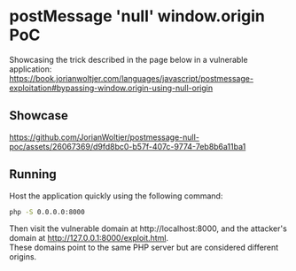 # postMessage 'null' window.origin PoC

Showcasing the trick described in the page below in a vulnerable application:
https://book.jorianwoltjer.com/languages/javascript/postmessage-exploitation#bypassing-window.origin-using-null-origin

## Showcase

https://github.com/JorianWoltjer/postmessage-null-poc/assets/26067369/d9fd8bc0-b57f-407c-9774-7eb8b6a11ba1

## Running

Host the application quickly using the following command:

```bash
php -S 0.0.0.0:8000
```

Then visit the vulnerable domain at http://localhost:8000, and the attacker's domain at http://127.0.0.1:8000/exploit.html.  
These domains point to the same PHP server but are considered different origins.

